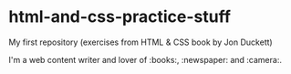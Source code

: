 # html-and-css-practice-stuff
My first repository (exercises from HTML &amp; CSS book by  Jon Duckett)
<p>
I'm a web content writer and lover of :books:, :newspaper: and :camera:. 
</p>
